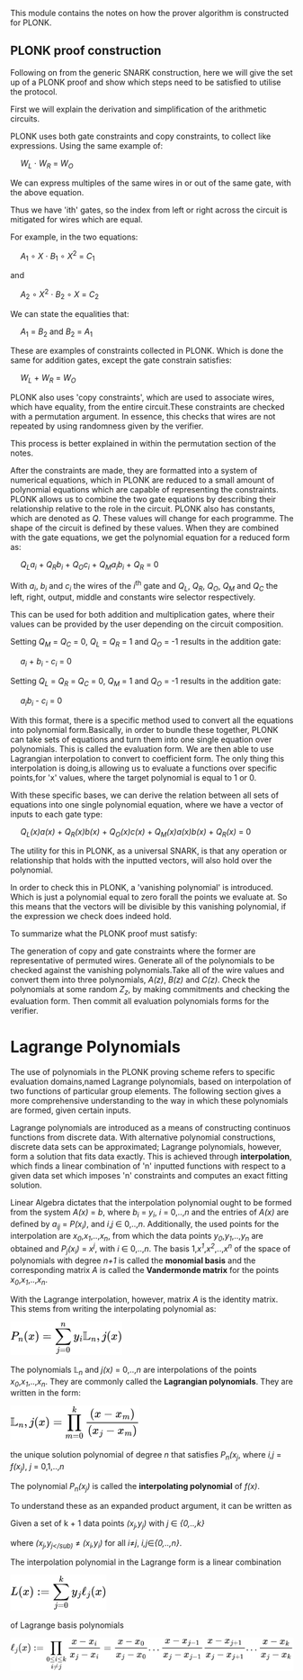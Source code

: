 This module contains the notes on how the prover algorithm is constructed for 
PLONK.

## PLONK proof construction 

Following on from the generic SNARK construction, here we will give the set up 
of a PLONK proof and show which steps need to be satisfied to utilise the 
protocol.

First we will explain the derivation and simplification of the arithmetic 
circuits. 

PLONK uses both gate constraints and copy constraints, to collect like 
expressions. Using the same example of:

&emsp; *W<sub>L</sub>* &sdot; *W<sub>R</sub>* = *W<sub>O</sub>*

We can express multiples of the same wires in or out of the same gate, with the 
above equation.

Thus we have 'ith' gates, so the index from left or right across the circuit is 
mitigated for wires which are equal.

For example, in the two equations:

&emsp; *A*<sub>1</sub> &compfn; *X* &sdot; *B*<sub>1</sub> &compfn; *X*<sup>2</sup> = *C*<sub>1</sub>

and

&emsp; *A*<sub>2</sub> &compfn; *X*<sup>2</sup> &sdot; *B*<sub>2</sub> &compfn; *X* = *C*<sub>2</sub>

We can state the equalities that:

&emsp; *A*<sub>1</sub> = *B*<sub>2</sub> and *B*<sub>2</sub> = *A*<sub>1</sub> 

These are examples of constraints collected in PLONK. Which is done the same 
for addition gates, except the gate constrain satisfies:

&emsp; *W<sub>L</sub>* + *W<sub>R</sub>* = *W<sub>O</sub>*

PLONK also uses 'copy constraints', which are used to associate wires, which 
have equality, from the entire circuit.These constraints are checked with a 
permutation argument. In essence, this checks that wires are not repeated by 
using randomness given by the verifier.

This process is better explained in within the permutation section of the notes.

After the constraints are made, they are formatted into a system of numerical 
equations, which in PLONK are reduced to a small amount of polynomial equations 
which are capable of representing the constraints. PLONK allows us to combine 
the two gate equations by describing their relationship relative to the role in 
the circuit. PLONK also has constants, which are denoted as *Q*. These values 
will change for each programme. The shape of the circuit is defined by these 
values. When they are combined with the gate equations, we get the polynomial 
equation for a reduced form as:

&emsp; *Q<sub>L</sub>a<sub>i</sub>* + *Q<sub>R</sub>b<sub>i</sub>* + *Q<sub>O</sub>c<sub>i</sub>* + *Q<sub>M</sub>a<sub>i</sub>b<sub>i</sub>*  + *Q<sub>R</sub>* = 0

With *a<sub>i</sub>*, *b<sub>i</sub>* and *c<sub>i</sub>* the wires of the 
*i*<sup>th</sup> gate and *Q<sub>L</sub>*, *Q<sub>R</sub>*, *Q<sub>O</sub>*, 
*Q<sub>M</sub>* and *Q<sub>C</sub>* the left, right, output, middle and 
constants wire selector respectively.

This can be used for both addition and multiplication gates, where their values 
can be provided by the user depending on the circuit composition.

Setting *Q<sub>M</sub>* = *Q<sub>C</sub>* = 0, 
*Q<sub>L</sub>* = *Q<sub>R</sub>* = 1 and *Q<sub>O</sub>* = -1 
results in the addition gate:

&emsp; *a<sub>i</sub>* + *b<sub>i</sub>* - *c<sub>i</sub>* = 0

Setting *Q<sub>L</sub>* = *Q<sub>R</sub>* = *Q<sub>C</sub>* = 0, 
*Q<sub>M</sub>* = 1 and *Q<sub>O</sub>* = -1 
results in the addition gate:

&emsp; *a<sub>i</sub>b<sub>i</sub>* - *c<sub>i</sub>* = 0

With this format, there is a specific method used to convert all the equations 
into polynomial form.Basically, in order to bundle these together, PLONK can 
take sets of equations and turn them into one single equation over polynomials. 
This is called the evaluation form. We are then able to use Lagrangian 
interpolation to convert to coefficient form. The only thing this interpolation 
is doing,is allowing us to evaluate a functions over specific points,for 'x' 
values, where the target polynomial is equal to 1 or 0.

With these specific bases, we can derive the relation between all sets of 
equations into one single polynomial equation, where we have a vector of inputs 
to each gate type:

&emsp; *Q<sub>L</sub>(x)a(x)* + *Q<sub>R</sub>(x)b(x)* + *Q<sub>O</sub>(x)c(x)* + *Q<sub>M</sub>(x)a(x)b(x)* + *Q<sub>R</sub>(x)* = 0

The utility for this in PLONK, as a universal SNARK, is that any operation or 
relationship that holds with the inputted vectors, will also hold over the 
polynomial.

In order to check this in PLONK, a 'vanishing polynomial' is introduced. Which 
is just a polynomial equal to zero forall the points we evaluate at. So this 
means that the vectors will be divisible by this vanishing polynomial, if the 
expression we check does indeed hold.

To summarize what the PLONK proof must satisfy:

The generation of copy and gate constraints where the former are representative 
of permuted wires. Generate all of the polynomials to be checked against the 
vanishing polynomials.Take all of the wire values and convert them into three 
polynomials, *A(z)*, *B(z)* and *C(z)*. Check the polynomials at some random 
*Z<sub>z</sub>*, by making commitments and checking the evaluation form. Then 
commit all evaluation polynomials forms for the verifier.

# Lagrange Polynomials

The use of polynomials in the PLONK proving scheme refers to specific 
evaluation domains,named Lagrange polynomials, based on interpolation of two 
functions of particular group elements. The following section gives a more 
comprehensive understanding to the way in which these polynomials are formed, 
given certain inputs.

Lagrange polynomials are introduced as a means of constructing continuos 
functions from discrete data. With alternative polynomial constructions, 
discrete data sets can be approximated; Lagrange polynomials, however, form a 
solution that fits data exactly. This is achieved through **interpolation**, 
which finds a linear combination of 'n' inputted functions with respect to a 
given data set which imposes 'n' constraints and computes an exact fitting 
solution. 

Linear Algebra dictates that the interpolation polynomial ought to be formed 
from the system *A(x)* = *b*, where *b<sub>i</sub>* = *y<sub>i</sub>*, 
*i* = 0,..,*n* and the entries of *A(x)* are defined by 
*a<sub>ij</sub>* = *P(x<sub>i</sub>)*, and *i*,*j* &isin; 0,..,*n*.
Additionally, the used points for the interpolation are 
*x<sub>0</sub>*,*x<sub>1</sub>*,..,*x<sub>n</sub>*, from which the data points
*y<sub>0</sub>*,*y<sub>1</sub>*,..,*y<sub>n</sub>* are obtained and 
*P<sub>j</sub>(x<sub>i</sub>)* = *x<sup>j</sup>*, with *i* &isin; 0,..,*n*.
The basis 1,*x<sup>1</sup>*,*x<sup>2</sup>*,..,*x<sup>n</sup>* of the space of 
polynomials with degree *n+1* is called the **monomial basis** and the 
corresponding matrix *A* is called the **Vandermonde matrix** for the points 
*x<sub>0</sub>*,*x<sub>1</sub>*,..,*x<sub>n</sub>*.

With the Lagrange interpolation, however, matrix *A* is the identity matrix.
This stems from writing the interpolating polynomial as:

![interpolating polynomial](graphics/fig1.png)

The polynomials &Lopf;<sub><em>n</em></sub> and *j(x)* = 0,..,*n* are 
interpolations of the points *x<sub>0</sub>*,*x<sub>1</sub>*,..,*x<sub>n</sub>*.
They are commonly called the **Lagrangian polynomials**. They are written in 
the form:

![Lagrange polynomial](graphics/fig2.png)

the unique solution polynomial of degree *n* that satisfies 
*P<sub>n</sub>(x<sub>j</sub>*, where *i,j* = *f(x<sub>j</sub>)*, *j* = 0,1,..,*n*

The polynomial *P<sub>n</sub>(x<sub>j</sub>)* is called the **interpolating
polynomial** of *f(x)*.

To understand these as an expanded product argument, it can be written as

Given a set of k + 1 data points *(x<sub>j</sub>,y<sub>j</sub>)* with *j* &isin; 
*{0,..,k}*

where *(x<sub>j</sub>,y<sub>j</sub)* &ne; *(x<sub>i</sub>,y<sub>i</sub>)* for 
all *i*&ne;*j*, *i,j*&isin;*{0,..,n}*.

The interpolation polynomial in the Lagrange form is a linear combination

![Lagrange polynomial](graphics/fig3.png)

of Lagrange basis polynomials

![basis polynomials](graphics/fig4.png)

